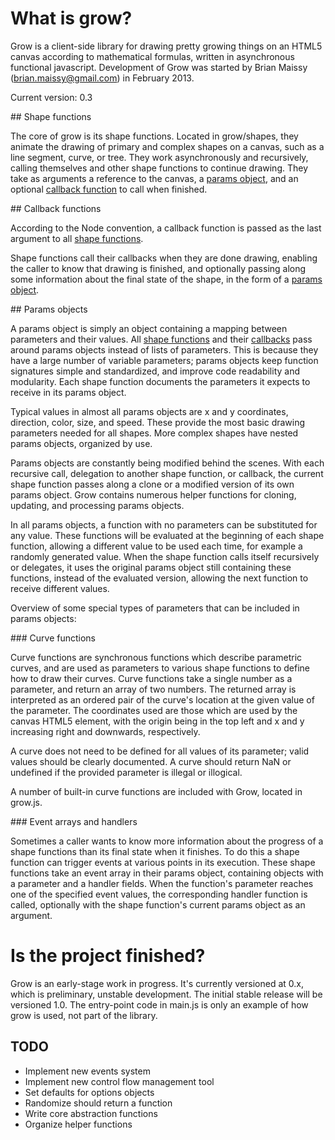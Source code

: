 # What is grow?

Grow is a client-side library for drawing pretty growing things on an HTML5 canvas according to mathematical formulas, written in asynchronous functional javascript. Development of Grow was started by Brian Maissy (brian.maissy@gmail.com) in February 2013.

Current version: 0.3

<a name="shape_functions" />
## Shape functions

The core of grow is its shape functions. Located in grow/shapes, they animate the drawing of primary and complex shapes on a canvas, such as a line segment, curve, or tree. They work asynchronously and recursively, calling themselves and other shape functions to continue drawing. They take as arguments a reference to the canvas, a [params object](#params_objects), and an optional [callback function](#callback_functions) to call when finished.

<a name="callback_functions" />
## Callback functions

According to the Node convention, a callback function is passed as the last argument to all [shape functions](#shape_functions). 

Shape functions call their callbacks when they are done drawing, enabling the caller to know that drawing is finished, and optionally passing along some information about the final state of the shape, in the form of a [params object](#params_objects).

<a name="params_objects" />
## Params objects

A params object is simply an object containing a mapping between parameters and their values. All [shape functions](#shape_functions) and their [callbacks](#callback_functions) pass around params objects instead of lists of parameters. This is because they have a large number of variable parameters; params objects keep function signatures simple and standardized, and improve code readability and modularity. Each shape function documents the parameters it expects to receive in its params object.

Typical values in almost all params objects are x and y coordinates, direction, color, size, and speed. These provide the most basic drawing parameters needed for all shapes. More complex shapes have nested params objects, organized by use.

Params objects are constantly being modified behind the scenes. With each recursive call, delegation to another shape function, or callback, the current shape function passes along a clone or a modified version of its own params object. Grow contains numerous helper functions for cloning, updating, and processing params objects.

In all params objects, a function with no parameters can be substituted for any value. These functions will be evaluated at the beginning of each shape function, allowing a different value to be used each time, for example a randomly generated value. When the shape function calls itself recursively or delegates, it uses the original params object still containing these functions, instead of the evaluated version, allowing the next function to receive different values.

Overview of some special types of parameters that can be included in params objects:

<a name="curve_functions" />
### Curve functions

Curve functions are synchronous functions which describe parametric curves, and are used as parameters to various shape functions to define how to draw their curves. Curve functions take a single number as a parameter, and return an array of two numbers. The returned array is interpreted as an ordered pair of the curve's location at the given value of the parameter. The coordinates used are those which are used by the canvas HTML5 element, with the origin being in the top left and x and y increasing right and downwards, respectively. 

A curve does not need to be defined for all values of its parameter; valid values should be clearly documented. A curve should return NaN or undefined if the provided parameter is illegal or illogical. 

A number of built-in curve functions are included with Grow, located in grow.js.

<a name="events" />
### Event arrays and handlers

Sometimes a caller wants to know more information about the progress of a shape functions than its final state when it finishes. To do this a shape function can trigger events at various points in its execution. These shape functions take an event array in their params object, containing objects with a parameter and a handler fields. When the function's parameter reaches one of the specified event values, the corresponding handler function is called, optionally with the shape function's current params object as an argument.

# Is the project finished?

Grow is an early-stage work in progress. It's currently versioned at 0.x, which is preliminary, unstable development. The initial stable release will be versioned 1.0. The entry-point code in main.js is only an example of how grow is used, not part of the library.

## TODO

* Implement new events system
* Implement new control flow management tool
* Set defaults for options objects
* Randomize should return a function
* Write core abstraction functions
* Organize helper functions
